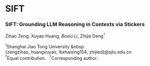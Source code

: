 # SIFT

### SIFT: Grounding LLM Reasoning in Contexts via Stickers

<!-- Authors and affiliations with improved formatting -->
Zihao Zeng, Xuyao Huang<sup>*</sup>, Boxiu Li<sup>*</sup>, Zhijie Deng<sup>†</sup><br>

<sup>1</sup>Shanghai Jiao Tong University &nbsp
<br>
{zengzihao, huangxuyao, lbxhaixing154, zhijied}@sjtu.edu.cn
<br>
<sup>*</sup>Equal contribution. &nbsp; <sup>†</sup>Corresponding author.
<br>
